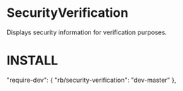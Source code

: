 SecurityVerification
====================

Displays security information for verification purposes.

INSTALL
=======
"require-dev": {
    "rb/security-verification": "dev-master"
},